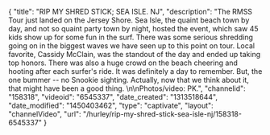 {
    "title": "RIP MY SHRED STICK; SEA ISLE. NJ",
    "description": "The RMSS Tour just landed on the Jersey Shore. Sea Isle, the quaint beach town by day, and not so quaint party town by night, hosted the event, which saw 45 kids show up for some fun in the surf. There was some serious shredding going on in the biggest waves we have seen up to this point on tour. Local favorite, Cassidy McClain, was the standout of the day and ended up taking top honors. There was also a huge crowd on the beach cheering and hooting after each surfer's ride. It was definitely a day to remember. But, the one bummer -- no Snookie sighting. Actually, now that we think about it, that might have been a good thing. \n\nPhotos\/video: PK.",
    "channelid": "158318",
    "videoid": "6545337",
    "date_created": "1313518644",
    "date_modified": "1450403462",
    "type": "captivate",
    "layout": "channelVideo",
    "url": "\/hurley\/rip-my-shred-stick-sea-isle-nj\/158318-6545337"
}